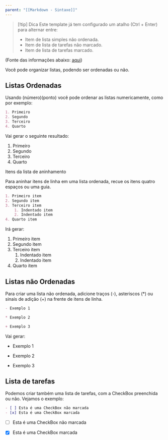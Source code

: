 ```yaml
---
parent: "[[Markdown - Sintaxe]]"
---
```

> [!tip] Dica
> Este template já tem configurado um atalho (Ctrl + Enter) para alternar entre:
> 
> - Item de lista simples não ordenada.
> - Item de lista de tarefas não marcado.
> - Item de lista de tarefas marcado.

(Fonte das informações abaixo: [aqui](https://github.com/mende1/guia-definitivo-de-markdown/tree/master))

Você pode organizar listas, podendo ser ordenadas ou não.

## Listas Ordenadas

Usando (número)(ponto) você pode ordenar as listas numericamente, como por exemplo:

```markdown
1. Primeiro
2. Segundo
3. Terceiro
4. Quarto
```

Vai gerar o seguinte resultado:

1. Primeiro
2. Segundo
3. Terceiro
4. Quarto

Itens da lista de aninhamento

Para aninhar itens de linha em uma lista ordenada, recue os itens quatro espaços ou uma guia.

```markdown
1. Primeiro item
2. Segundo item
3. Terceiro item
    1. Indentado item
    2. Indentado item
4. Quarto item
```
Irá gerar:

1. Primeiro item
2. Segundo item
3. Terceiro item
    1. Indentado item
    2. Indentado item
4. Quarto item

## Listas não Ordenadas

Para criar uma lista não ordenada, adicione traços (-), asteriscos (*) ou sinais de adição (+) na frente de
itens de linha.
```markdown
- Exemplo 1

* Exemplo 2

+ Exemplo 3
```

Vai gerar:

- Exemplo 1

* Exemplo 2

+ Exemplo 3

## Lista de tarefas

Podemos criar também uma lista de tarefas, com a CheckBox preenchida ou não. Vejamos o exemplo:

```markdown
- [ ] Esta é uma CheckBox não marcada
- [x] Esta é uma CheckBox marcada
```

- [ ] Esta é uma CheckBox não marcada
- [x] Esta é uma CheckBox marcada


